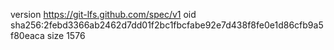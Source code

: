 version https://git-lfs.github.com/spec/v1
oid sha256:2febd3366ab2462d7dd01f2bc1fbcfabe92e7d438f8fe0e1d86cfb9a5f80eaca
size 1576
